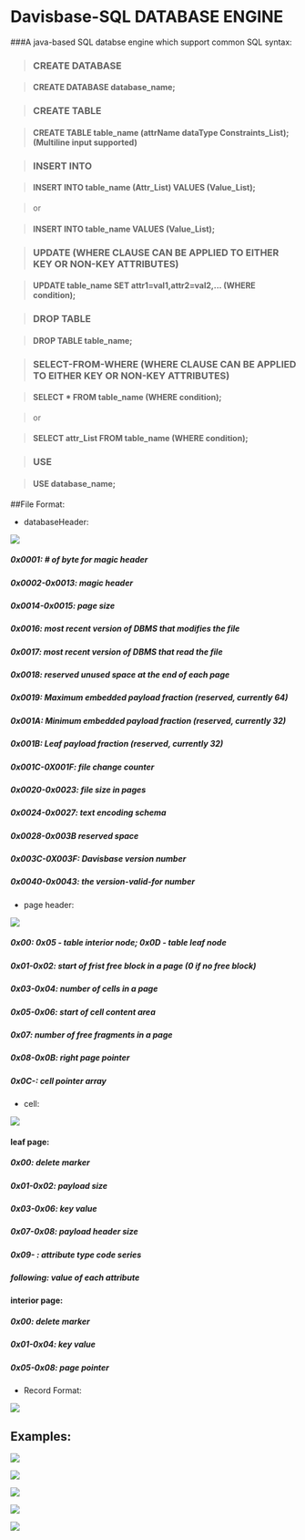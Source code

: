 # Davisbase-SQL DATABASE ENGINE

###A java-based SQL databse engine which support common SQL syntax:
>### CREATE DATABASE

> #### CREATE DATABASE database_name;

>### CREATE TABLE

> #### CREATE TABLE table_name (attrName dataType Constraints_List); (Multiline input supported)

>### INSERT INTO

> #### INSERT INTO table_name (Attr_List) VALUES (Value_List);

> or

> #### INSERT INTO table_name VALUES (Value_List);

>### UPDATE (WHERE CLAUSE CAN BE APPLIED TO EITHER KEY OR NON-KEY ATTRIBUTES)

> #### UPDATE table_name SET attr1=val1,attr2=val2,... (WHERE condition);

>### DROP TABLE

> #### DROP TABLE table_name;

>### SELECT-FROM-WHERE (WHERE CLAUSE CAN BE APPLIED TO EITHER KEY OR NON-KEY ATTRIBUTES)

> #### SELECT * FROM table_name (WHERE condition);

> or

> #### SELECT attr_List FROM table_name (WHERE condition);

>### USE

> #### USE database_name;

##File Format:
- databaseHeader:

![](https://github.com/AlenUbuntu/Davisbase---SQL-DATABASE-ENGINE/blob/master/file%20format%201.JPG)

##### 0x0001: # of byte for magic header

##### 0x0002-0x0013: magic header


##### 0x0014-0x0015: page size


##### 0x0016: most recent version of DBMS that modifies the file

 
##### 0x0017: most recent version of DBMS that read the file


##### 0x0018: reserved unused space at the end of each page


##### 0x0019: Maximum embedded payload fraction (reserved, currently 64)


##### 0x001A: Minimum embedded payload fraction (reserved, currently 32)


##### 0x001B: Leaf payload fraction (reserved, currently 32)


##### 0x001C-0X001F: file change counter


##### 0x0020-0x0023: file size in pages


##### 0x0024-0x0027: text encoding schema


##### 0x0028-0x003B reserved space


##### 0x003C-0X003F: Davisbase version number


##### 0x0040-0x0043: the version-valid-for number

- page header:

![](https://github.com/AlenUbuntu/Davisbase---SQL-DATABASE-ENGINE/blob/master/file%20format%202.JPG)

##### 0x00:   0x05 - table interior node; 0x0D - table leaf node

##### 0x01-0x02: start of frist free block in a page (0 if no free block)

##### 0x03-0x04: number of cells in a page

##### 0x05-0x06: start of cell content area

##### 0x07: number of free fragments in a page

##### 0x08-0x0B: right page pointer

##### 0x0C-: cell pointer array

- cell:

![](https://github.com/AlenUbuntu/Davisbase---SQL-DATABASE-ENGINE/blob/master/file%20format%203.JPG)

#### leaf page:

##### 0x00: delete marker

##### 0x01-0x02: payload size

##### 0x03-0x06: key value

##### 0x07-0x08: payload header size

##### 0x09- : attribute type code series

##### following: value of each attribute

#### interior page:

##### 0x00: delete marker

##### 0x01-0x04: key value

##### 0x05-0x08: page pointer

- Record Format:

![](https://github.com/AlenUbuntu/Davisbase---SQL-DATABASE-ENGINE/blob/master/file%20format%204.JPG)

## Examples:

![](https://github.com/AlenUbuntu/Davisbase---SQL-DATABASE-ENGINE/blob/master/show%203.gif)

![](https://github.com/AlenUbuntu/Davisbase---SQL-DATABASE-ENGINE/blob/master/show%206.gif)

![](https://github.com/AlenUbuntu/Davisbase---SQL-DATABASE-ENGINE/blob/master/show%207.JPG)

![](https://github.com/AlenUbuntu/Davisbase---SQL-DATABASE-ENGINE/blob/master/show%208.gif)

![](https://github.com/AlenUbuntu/Davisbase---SQL-DATABASE-ENGINE/blob/master/show%209.gif)
